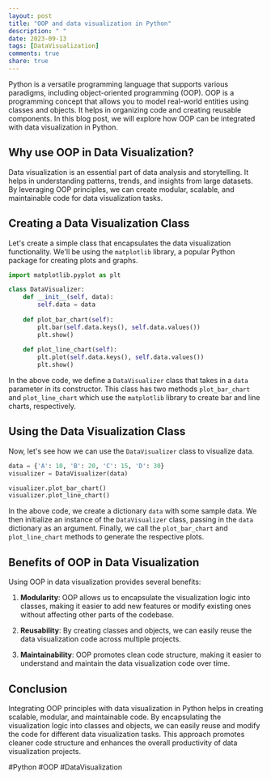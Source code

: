 ```yaml
---
layout: post
title: "OOP and data visualization in Python"
description: " "
date: 2023-09-13
tags: [DataVisualization]
comments: true
share: true
---
```


Python is a versatile programming language that supports various paradigms, including object-oriented programming (OOP). OOP is a programming concept that allows you to model real-world entities using classes and objects. It helps in organizing code and creating reusable components. In this blog post, we will explore how OOP can be integrated with data visualization in Python.

## Why use OOP in Data Visualization?

Data visualization is an essential part of data analysis and storytelling. It helps in understanding patterns, trends, and insights from large datasets. By leveraging OOP principles, we can create modular, scalable, and maintainable code for data visualization tasks.

## Creating a Data Visualization Class

Let's create a simple class that encapsulates the data visualization functionality. We'll be using the `matplotlib` library, a popular Python package for creating plots and graphs.

```python
import matplotlib.pyplot as plt

class DataVisualizer:
    def __init__(self, data):
        self.data = data
        
    def plot_bar_chart(self):
        plt.bar(self.data.keys(), self.data.values())
        plt.show()
        
    def plot_line_chart(self):
        plt.plot(self.data.keys(), self.data.values())
        plt.show()
```

In the above code, we define a `DataVisualizer` class that takes in a `data` parameter in its constructor. This class has two methods `plot_bar_chart` and `plot_line_chart` which use the `matplotlib` library to create bar and line charts, respectively.

## Using the Data Visualization Class

Now, let's see how we can use the `DataVisualizer` class to visualize data. 

```python
data = {'A': 10, 'B': 20, 'C': 15, 'D': 30}
visualizer = DataVisualizer(data)

visualizer.plot_bar_chart()
visualizer.plot_line_chart()
```

In the above code, we create a dictionary `data` with some sample data. We then initialize an instance of the `DataVisualizer` class, passing in the `data` dictionary as an argument. Finally, we call the `plot_bar_chart` and `plot_line_chart` methods to generate the respective plots.

## Benefits of OOP in Data Visualization

Using OOP in data visualization provides several benefits:

1. **Modularity**: OOP allows us to encapsulate the visualization logic into classes, making it easier to add new features or modify existing ones without affecting other parts of the codebase.

2. **Reusability**: By creating classes and objects, we can easily reuse the data visualization code across multiple projects.

3. **Maintainability**: OOP promotes clean code structure, making it easier to understand and maintain the data visualization code over time.

## Conclusion

Integrating OOP principles with data visualization in Python helps in creating scalable, modular, and maintainable code. By encapsulating the visualization logic into classes and objects, we can easily reuse and modify the code for different data visualization tasks. This approach promotes cleaner code structure and enhances the overall productivity of data visualization projects.

#Python #OOP #DataVisualization